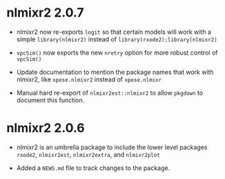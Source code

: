 # nlmixr2 2.0.7

* nlmixr2 now re-exports `logit` so that certain models will work with
  a simple `library(nlmixr2)` instead of
  `library(rxode2);library(nlmixr2)`

* `vpcSim()` now exports the new `nretry` option for more robust
  control of `vpcSim()`

* Update documentation to mention the package names that work with
  nlmixr2, like `xpose.nlmixr2` instead of `xpose.nlmixr`

* Manual hard re-export of `nlmixr2est::nlmixr2` to allow `pkgdown` to
  document this function.

# nlmixr2 2.0.6

* nlmixr2 is an umbrella package to include the lower level packages
  `rxode2`, `nlmixr2est`, `nlmixr2extra`, and `nlmixr2plot`

* Added a `NEWS.md` file to track changes to the package.
